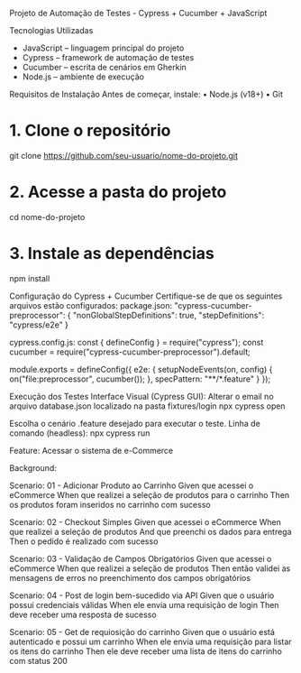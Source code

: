Projeto de Automação de Testes - Cypress + Cucumber + JavaScript

Tecnologias Utilizadas
- JavaScript – linguagem principal do projeto
- Cypress – framework de automação de testes
- Cucumber – escrita de cenários em Gherkin
- Node.js – ambiente de execução

Requisitos de Instalação
Antes de começar, instale:
• Node.js (v18+)
• Git

# 1. Clone o repositório
git clone https://github.com/seu-usuario/nome-do-projeto.git

# 2. Acesse a pasta do projeto
cd nome-do-projeto

# 3. Instale as dependências
npm install

Configuração do Cypress + Cucumber
Certifique-se de que os seguintes arquivos estão configurados:
package.json:
"cypress-cucumber-preprocessor": {
  "nonGlobalStepDefinitions": true,
  "stepDefinitions": "cypress/e2e"
}

cypress.config.js:
const { defineConfig } = require("cypress");
const cucumber = require("cypress-cucumber-preprocessor").default;

module.exports = defineConfig({
  e2e: {
    setupNodeEvents(on, config) {
      on("file:preprocessor", cucumber());
    },
    specPattern: "**/*.feature"
  }
});

Execução dos Testes
Interface Visual (Cypress GUI):
Alterar o email no arquivo database.json  localizado na pasta fixtures/login 
npx cypress open

Escolha o cenário .feature desejado para executar o teste.
Linha de comando (headless):
npx cypress run

Feature: Acessar o sistema de e-Commerce 

  Background: 

  Scenario: 01 - Adicionar Produto ao Carrinho
    Given que acessei o eCommerce
    When que realizei a seleção de produtos para o carrinho
    Then os produtos foram inseridos no carrinho com sucesso

  Scenario: 02 - Checkout Simples 
    Given que acessei o eCommerce
    When que realizei a seleção de produtos
    And que preenchi os dados para entrega 
    Then o pedido é realizado com sucesso

  Scenario: 03 - Validação de Campos Obrigatórios 
    Given que acessei o eCommerce
    When que realizei a seleção de produtos
    Then então validei as mensagens de erros no preenchimento dos campos obrigatórios

  Scenario: 04 -  Post de login bem-sucedido via API
    Given que o usuário possui credenciais válidas
    When ele envia uma requisição de login
    Then deve receber uma resposta de sucesso

  Scenario: 05 - Get de requiosição do carrinho 
    Given que o usuário está autenticado e possui um carrinho
    When ele envia uma requisição para listar os itens do carrinho
    Then ele deve receber uma lista de itens do carrinho com status 200